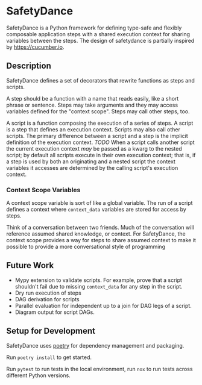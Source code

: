 # SafetyDance

SafetyDance is a Python framework for defining type-safe and flexibly composable
application steps with a shared execution context for sharing variables between
the steps. The design of safetydance is partially inspired by
<https://cucumber.io>.

## Description

SafetyDance defines a set of decorators that rewrite functions as steps and
scripts.

A step should be a function with a name that reads easily, like a short phrase
or sentence. Steps may take arguments and they may access variables defined for
the \"context scope\". Steps may call other steps, too.

A script is a function composing the execution of a series of steps. A script is
a step that defines an execution context. Scripts may also call other scripts.
The primary difference between a script and a step is the implicit definition of
the execution context. _TODO_ When a script calls another script the current
execution context _may_ be passed as a kwarg to the nested script; by default
all scripts execute in their own execution context; that is, if a step is used
by both an originating and a nested script the context variables it accesses are
determined by the calling script\'s execution context.

### Context Scope Variables

A context scope variable is sort of like a global variable. The run of a script
defines a context where `context_data` variables are stored for access by steps.

Think of a conversation between two friends. Much of the conversation will
reference assumed shared knowledge, or context. For SafetyDance, the context
scope provides a way for steps to share assumed context to make it possible to
provide a more conversational style of programming

## Future Work

- Mypy extension to validate scripts. For example, prove that a script
  shouldn\'t fail due to missing `context_data` for any
  step in the script.
- Dry run execution of steps
- DAG derivation for scripts
- Parallel evaluation for independent up to a join for DAG legs of a
  script.
- Diagram output for script DAGs.

## Setup for Development

SafetyDance uses [poetry](https://python-poetry.org/docs/) for dependency
management and packaging.

Run `poetry install` to get started.

Run `pytest` to run tests in the local environment, run `nox` to run tests
across different Python versions.

